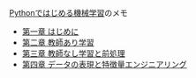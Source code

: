 [Pythonではじめる機械学習](https://www.oreilly.co.jp/books/9784873117980/)のメモ

- [第一章 はじめに](https://github.com/kajyuuen/IntroductionToMachineLearningWithPython/tree/master/ch01)
- [第二章 教師あり学習](https://github.com/kajyuuen/IntroductionToMachineLearningWithPython/tree/master/ch02)
- [第三章 教師なし学習と前処理](https://github.com/kajyuuen/IntroductionToMachineLearningWithPython/tree/master/ch03)
- [第四章 データの表現と特徴量エンジニアリング](https://github.com/kajyuuen/IntroductionToMachineLearningWithPython/tree/master/ch04)

